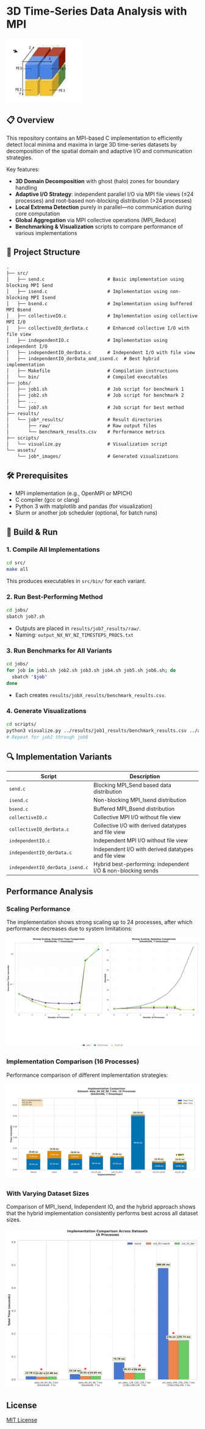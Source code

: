 # 3D Time-Series Data Analysis with MPI

![Project Banner](./assets/banner.png)

## 📋 Overview

This repository contains an MPI-based C implementation to efficiently detect local minima and maxima in large 3D time-series datasets by decomposition of the spatial domain and adaptive I/O and communication strategies.

Key features:

* **3D Domain Decomposition** with ghost (halo) zones for boundary handling
* **Adaptive I/O Strategy**: independent parallel I/O via MPI file views (≤24 processes) and root-based non-blocking distribution (>24 processes)
* **Local Extrema Detection** purely in parallel—no communication during core computation
* **Global Aggregation** via MPI collective operations (MPI\_Reduce)
* **Benchmarking & Visualization** scripts to compare performance of various implementations

## 📂 Project Structure

```
.
├── src/
│   ├── send.c                       # Basic implementation using blocking MPI Send
│   ├── isend.c                      # Implementation using non-blocking MPI Isend
│   ├── bsend.c                      # Implementation using buffered MPI Bsend
│   ├── collectiveIO.c               # Implementation using collective MPI I/O
│   ├── collectiveIO_derData.c       # Enhanced collective I/O with file view
│   ├── independentIO.c              # Implementation using independent I/O
│   ├── independentIO_derData.c      # Independent I/O with file view
│   ├── independentIO_derData_and_isend.c  # Best hybrid implementation
│   ├── Makefile                     # Compilation instructions
│   └── bin/                         # Compiled executables
├── jobs/
│   ├── job1.sh                      # Job script for benchmark 1
│   ├── job2.sh                      # Job script for benchmark 2
│   ├── ...
│   └── job7.sh                      # Job script for best method
├── results/
│   └── job*_results/                # Result directories
│       ├── raw/                     # Raw output files
│       └── benchmark_results.csv    # Performance metrics
├── scripts/
│   └── visualize.py                 # Visualization script
└── assets/
    └── job*_images/                 # Generated visualizations
```

## 🛠️ Prerequisites

* MPI implementation (e.g., OpenMPI or MPICH)
* C compiler (gcc or clang)
* Python 3 with matplotlib and pandas (for visualization)
* Slurm or another job scheduler (optional, for batch runs)

## 🚀 Build & Run

### 1. Compile All Implementations

```bash
cd src/
make all
```

This produces executables in `src/bin/` for each variant.

### 2. Run Best-Performing Method

```bash
cd jobs/
sbatch job7.sh
```

* Outputs are placed in `results/job7_results/raw/`.
* Naming: `output_NX_NY_NZ_TIMESTEPS_PROCS.txt`

### 3. Run Benchmarks for All Variants

```bash
cd jobs/
for job in job1.sh job2.sh job3.sh job4.sh job5.sh job6.sh; do
  sbatch "$job"
done
```

* Each creates `results/jobX_results/benchmark_results.csv`.

### 4. Generate Visualizations

```bash
cd scripts/
python3 visualize.py ../results/job1_results/benchmark_results.csv ../assets/job1_images
# Repeat for job2 through job6
```

## 🔍 Implementation Variants

| Script                          | Description                                                  |
| ------------------------------- | ------------------------------------------------------------ |
| `send.c`                        | Blocking MPI\_Send based data distribution                   |
| `isend.c`                       | Non-blocking MPI\_Isend distribution                         |
| `bsend.c`                       | Buffered MPI\_Bsend distribution                             |
| `collectiveIO.c`                | Collective MPI I/O without file view                         |
| `collectiveIO_derData.c`        | Collective I/O with derived datatypes and file view          |
| `independentIO.c`               | Independent MPI I/O without file view                        |
| `independentIO_derData.c`       | Independent I/O with derived datatypes and file view         |
| `independentIO_derData_isend.c` | Hybrid best-performing: independent I/O & non-blocking sends |


## Performance Analysis

### Scaling Performance

The implementation shows strong scaling up to 24 processes, after which performance decreases due to system limitations:

![Scaling Results](./assets/final_results_images/job5and7/scaling_combined/scaling_combined_data_64_64_96_7.bin.png)

### Implementation Comparison (16 Processes)

Performance comparison of different implementation strategies:

![Implementation Comparison](./assets/final_results_images/job2/implementation_comparisons/impl_comparison_data_64_64_96_7.bin_16p.png)

### With Varying Dataset Sizes
Comparison of MPI_Isend, Independent IO, and the hybrid approach shows that the hybrid implementation consistently performs best across all dataset sizes.

![Dataset Scaling Comparison](./assets/final_results_images/job5and7/dataset_combined/dataset_implementation_comparison_16p.png)

## License

[MIT License](LICENSE)
